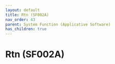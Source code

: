 ```yaml
---
layout: default
title: Rtn (SF002A)
nav_order: 43
parent: System Function (Applicative Software)
has_children: true
---
```

# Rtn (SF002A)
